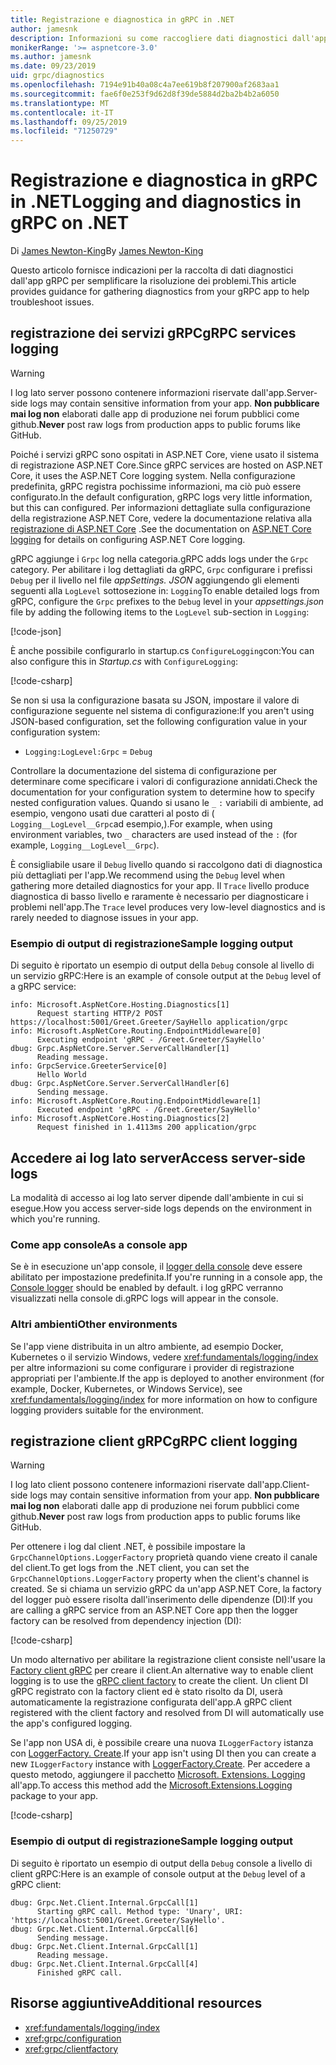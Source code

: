 ```yaml
---
title: Registrazione e diagnostica in gRPC in .NET
author: jamesnk
description: Informazioni su come raccogliere dati diagnostici dall'app gRPC in .NET.
monikerRange: '>= aspnetcore-3.0'
ms.author: jamesnk
ms.date: 09/23/2019
uid: grpc/diagnostics
ms.openlocfilehash: 7194e91b40a08c4a7ee619b8f207900af2683aa1
ms.sourcegitcommit: fae6f0e253f9d62d8f39de5884d2ba2b4b2a6050
ms.translationtype: MT
ms.contentlocale: it-IT
ms.lasthandoff: 09/25/2019
ms.locfileid: "71250729"
---
```

# <a name="logging-and-diagnostics-in-grpc-on-net"></a><span data-ttu-id="23f6b-103">Registrazione e diagnostica in gRPC in .NET</span><span class="sxs-lookup"><span data-stu-id="23f6b-103">Logging and diagnostics in gRPC on .NET</span></span>

<span data-ttu-id="23f6b-104">Di [James Newton-King](https://twitter.com/jamesnk)</span><span class="sxs-lookup"><span data-stu-id="23f6b-104">By [James Newton-King](https://twitter.com/jamesnk)</span></span>

<span data-ttu-id="23f6b-105">Questo articolo fornisce indicazioni per la raccolta di dati diagnostici dall'app gRPC per semplificare la risoluzione dei problemi.</span><span class="sxs-lookup"><span data-stu-id="23f6b-105">This article provides guidance for gathering diagnostics from your gRPC app to help troubleshoot issues.</span></span>

## <a name="grpc-services-logging"></a><span data-ttu-id="23f6b-106">registrazione dei servizi gRPC</span><span class="sxs-lookup"><span data-stu-id="23f6b-106">gRPC services logging</span></span>

> [!WARNING]
> <span data-ttu-id="23f6b-107">I log lato server possono contenere informazioni riservate dall'app.</span><span class="sxs-lookup"><span data-stu-id="23f6b-107">Server-side logs may contain sensitive information from your app.</span></span> <span data-ttu-id="23f6b-108">**Non pubblicare mai log non** elaborati dalle app di produzione nei forum pubblici come github.</span><span class="sxs-lookup"><span data-stu-id="23f6b-108">**Never** post raw logs from production apps to public forums like GitHub.</span></span>

<span data-ttu-id="23f6b-109">Poiché i servizi gRPC sono ospitati in ASP.NET Core, viene usato il sistema di registrazione ASP.NET Core.</span><span class="sxs-lookup"><span data-stu-id="23f6b-109">Since gRPC services are hosted on ASP.NET Core, it uses the ASP.NET Core logging system.</span></span> <span data-ttu-id="23f6b-110">Nella configurazione predefinita, gRPC registra pochissime informazioni, ma ciò può essere configurato.</span><span class="sxs-lookup"><span data-stu-id="23f6b-110">In the default configuration, gRPC logs very little information, but this can configured.</span></span> <span data-ttu-id="23f6b-111">Per informazioni dettagliate sulla configurazione della registrazione ASP.NET Core, vedere la documentazione relativa alla [registrazione di ASP.NET Core](xref:fundamentals/logging/index#configuration) .</span><span class="sxs-lookup"><span data-stu-id="23f6b-111">See the documentation on [ASP.NET Core logging](xref:fundamentals/logging/index#configuration) for details on configuring ASP.NET Core logging.</span></span>

<span data-ttu-id="23f6b-112">gRPC aggiunge i `Grpc` log nella categoria.</span><span class="sxs-lookup"><span data-stu-id="23f6b-112">gRPC adds logs under the `Grpc` category.</span></span> <span data-ttu-id="23f6b-113">Per abilitare i log dettagliati da gRPC, `Grpc` configurare i prefissi `Debug` per il livello nel file *appSettings. JSON* aggiungendo gli elementi seguenti alla `LogLevel` sottosezione in: `Logging`</span><span class="sxs-lookup"><span data-stu-id="23f6b-113">To enable detailed logs from gRPC, configure the `Grpc` prefixes to the `Debug` level in your *appsettings.json* file by adding the following items to the `LogLevel` sub-section in `Logging`:</span></span>

[!code-json[](diagnostics/sample/logging-config.json?highlight=7)]

<span data-ttu-id="23f6b-114">È anche possibile configurarlo in startup.cs `ConfigureLogging`con:</span><span class="sxs-lookup"><span data-stu-id="23f6b-114">You can also configure this in *Startup.cs* with `ConfigureLogging`:</span></span>

[!code-csharp[](diagnostics/sample/logging-config-code.cs?highlight=5)]

<span data-ttu-id="23f6b-115">Se non si usa la configurazione basata su JSON, impostare il valore di configurazione seguente nel sistema di configurazione:</span><span class="sxs-lookup"><span data-stu-id="23f6b-115">If you aren't using JSON-based configuration, set the following configuration value in your configuration system:</span></span>

* `Logging:LogLevel:Grpc` = `Debug`

<span data-ttu-id="23f6b-116">Controllare la documentazione del sistema di configurazione per determinare come specificare i valori di configurazione annidati.</span><span class="sxs-lookup"><span data-stu-id="23f6b-116">Check the documentation for your configuration system to determine how to specify nested configuration values.</span></span> <span data-ttu-id="23f6b-117">Quando si usano le `_` `:` variabili di ambiente, ad esempio, vengono usati due caratteri al posto di ( `Logging__LogLevel__Grpc`ad esempio,).</span><span class="sxs-lookup"><span data-stu-id="23f6b-117">For example, when using environment variables, two `_` characters are used instead of the `:` (for example, `Logging__LogLevel__Grpc`).</span></span>

<span data-ttu-id="23f6b-118">È consigliabile usare il `Debug` livello quando si raccolgono dati di diagnostica più dettagliati per l'app.</span><span class="sxs-lookup"><span data-stu-id="23f6b-118">We recommend using the `Debug` level when gathering more detailed diagnostics for your app.</span></span> <span data-ttu-id="23f6b-119">Il `Trace` livello produce diagnostica di basso livello e raramente è necessario per diagnosticare i problemi nell'app.</span><span class="sxs-lookup"><span data-stu-id="23f6b-119">The `Trace` level produces very low-level diagnostics and is rarely needed to diagnose issues in your app.</span></span>

### <a name="sample-logging-output"></a><span data-ttu-id="23f6b-120">Esempio di output di registrazione</span><span class="sxs-lookup"><span data-stu-id="23f6b-120">Sample logging output</span></span>

<span data-ttu-id="23f6b-121">Di seguito è riportato un esempio di output della `Debug` console al livello di un servizio gRPC:</span><span class="sxs-lookup"><span data-stu-id="23f6b-121">Here is an example of console output at the `Debug` level of a gRPC service:</span></span>

```console
info: Microsoft.AspNetCore.Hosting.Diagnostics[1]
      Request starting HTTP/2 POST https://localhost:5001/Greet.Greeter/SayHello application/grpc
info: Microsoft.AspNetCore.Routing.EndpointMiddleware[0]
      Executing endpoint 'gRPC - /Greet.Greeter/SayHello'
dbug: Grpc.AspNetCore.Server.ServerCallHandler[1]
      Reading message.
info: GrpcService.GreeterService[0]
      Hello World
dbug: Grpc.AspNetCore.Server.ServerCallHandler[6]
      Sending message.
info: Microsoft.AspNetCore.Routing.EndpointMiddleware[1]
      Executed endpoint 'gRPC - /Greet.Greeter/SayHello'
info: Microsoft.AspNetCore.Hosting.Diagnostics[2]
      Request finished in 1.4113ms 200 application/grpc
```

## <a name="access-server-side-logs"></a><span data-ttu-id="23f6b-122">Accedere ai log lato server</span><span class="sxs-lookup"><span data-stu-id="23f6b-122">Access server-side logs</span></span>

<span data-ttu-id="23f6b-123">La modalità di accesso ai log lato server dipende dall'ambiente in cui si esegue.</span><span class="sxs-lookup"><span data-stu-id="23f6b-123">How you access server-side logs depends on the environment in which you're running.</span></span>

### <a name="as-a-console-app"></a><span data-ttu-id="23f6b-124">Come app console</span><span class="sxs-lookup"><span data-stu-id="23f6b-124">As a console app</span></span>

<span data-ttu-id="23f6b-125">Se è in esecuzione un'app console, il [logger della console](xref:fundamentals/logging/index#console-provider) deve essere abilitato per impostazione predefinita.</span><span class="sxs-lookup"><span data-stu-id="23f6b-125">If you're running in a console app, the [Console logger](xref:fundamentals/logging/index#console-provider) should be enabled by default.</span></span> <span data-ttu-id="23f6b-126">i log gRPC verranno visualizzati nella console di.</span><span class="sxs-lookup"><span data-stu-id="23f6b-126">gRPC logs will appear in the console.</span></span>

### <a name="other-environments"></a><span data-ttu-id="23f6b-127">Altri ambienti</span><span class="sxs-lookup"><span data-stu-id="23f6b-127">Other environments</span></span>

<span data-ttu-id="23f6b-128">Se l'app viene distribuita in un altro ambiente, ad esempio Docker, Kubernetes o il servizio Windows, vedere <xref:fundamentals/logging/index> per altre informazioni su come configurare i provider di registrazione appropriati per l'ambiente.</span><span class="sxs-lookup"><span data-stu-id="23f6b-128">If the app is deployed to another environment (for example, Docker, Kubernetes, or Windows Service), see <xref:fundamentals/logging/index> for more information on how to configure logging providers suitable for the environment.</span></span>

## <a name="grpc-client-logging"></a><span data-ttu-id="23f6b-129">registrazione client gRPC</span><span class="sxs-lookup"><span data-stu-id="23f6b-129">gRPC client logging</span></span>

> [!WARNING]
> <span data-ttu-id="23f6b-130">I log lato client possono contenere informazioni riservate dall'app.</span><span class="sxs-lookup"><span data-stu-id="23f6b-130">Client-side logs may contain sensitive information from your app.</span></span> <span data-ttu-id="23f6b-131">**Non pubblicare mai log non** elaborati dalle app di produzione nei forum pubblici come github.</span><span class="sxs-lookup"><span data-stu-id="23f6b-131">**Never** post raw logs from production apps to public forums like GitHub.</span></span>

<span data-ttu-id="23f6b-132">Per ottenere i log dal client .NET, è possibile impostare la `GrpcChannelOptions.LoggerFactory` proprietà quando viene creato il canale del client.</span><span class="sxs-lookup"><span data-stu-id="23f6b-132">To get logs from the .NET client, you can set the `GrpcChannelOptions.LoggerFactory` property when the client's channel is created.</span></span> <span data-ttu-id="23f6b-133">Se si chiama un servizio gRPC da un'app ASP.NET Core, la factory del logger può essere risolta dall'inserimento delle dipendenze (DI):</span><span class="sxs-lookup"><span data-stu-id="23f6b-133">If you are calling a gRPC service from an ASP.NET Core app then the logger factory can be resolved from dependency injection (DI):</span></span>

[!code-csharp[](diagnostics/sample/net-client-dependency-injection.cs?highlight=7,16)]

<span data-ttu-id="23f6b-134">Un modo alternativo per abilitare la registrazione client consiste nell'usare la [Factory client gRPC](xref:grpc/clientfactory) per creare il client.</span><span class="sxs-lookup"><span data-stu-id="23f6b-134">An alternative way to enable client logging is to use the [gRPC client factory](xref:grpc/clientfactory) to create the client.</span></span> <span data-ttu-id="23f6b-135">Un client DI gRPC registrato con la factory client ed è stato risolto da DI, userà automaticamente la registrazione configurata dell'app.</span><span class="sxs-lookup"><span data-stu-id="23f6b-135">A gRPC client registered with the client factory and resolved from DI will automatically use the app's configured logging.</span></span>

<span data-ttu-id="23f6b-136">Se l'app non USA di, è possibile creare una nuova `ILoggerFactory` istanza con [LoggerFactory. Create](xref:Microsoft.Extensions.Logging.LoggerFactory.Create*).</span><span class="sxs-lookup"><span data-stu-id="23f6b-136">If your app isn't using DI then you can create a new `ILoggerFactory` instance with [LoggerFactory.Create](xref:Microsoft.Extensions.Logging.LoggerFactory.Create*).</span></span> <span data-ttu-id="23f6b-137">Per accedere a questo metodo, aggiungere il pacchetto [Microsoft. Extensions. Logging](https://www.nuget.org/packages/microsoft.extensions.logging/) all'app.</span><span class="sxs-lookup"><span data-stu-id="23f6b-137">To access this method add the [Microsoft.Extensions.Logging](https://www.nuget.org/packages/microsoft.extensions.logging/) package to your app.</span></span>

[!code-csharp[](diagnostics/sample/net-client-loggerfactory-create.cs?highlight=1,8)]

### <a name="sample-logging-output"></a><span data-ttu-id="23f6b-138">Esempio di output di registrazione</span><span class="sxs-lookup"><span data-stu-id="23f6b-138">Sample logging output</span></span>

<span data-ttu-id="23f6b-139">Di seguito è riportato un esempio di output della `Debug` console a livello di client gRPC:</span><span class="sxs-lookup"><span data-stu-id="23f6b-139">Here is an example of console output at the `Debug` level of a gRPC client:</span></span>

```console
dbug: Grpc.Net.Client.Internal.GrpcCall[1]
      Starting gRPC call. Method type: 'Unary', URI: 'https://localhost:5001/Greet.Greeter/SayHello'.
dbug: Grpc.Net.Client.Internal.GrpcCall[6]
      Sending message.
dbug: Grpc.Net.Client.Internal.GrpcCall[1]
      Reading message.
dbug: Grpc.Net.Client.Internal.GrpcCall[4]
      Finished gRPC call.
```

## <a name="additional-resources"></a><span data-ttu-id="23f6b-140">Risorse aggiuntive</span><span class="sxs-lookup"><span data-stu-id="23f6b-140">Additional resources</span></span>

* <xref:fundamentals/logging/index>
* <xref:grpc/configuration>
* <xref:grpc/clientfactory>
